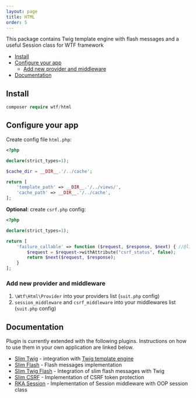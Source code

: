 ```yaml
---
layout: page
title: HTML
order: 5
---
```


This package contains Twig template engine with flash messages and a useful Session class for WTF framework

<!-- vim-markdown-toc GFM -->

* [Install](#install)
* [Configure your app](#configure-your-app)
    - [Add new provider and middleware](#add-new-provider-and-middleware)
* [Documentation](#documentation)

<!-- vim-markdown-toc -->

## Install

```php
composer require wtf/html
```

## Configure your app

Create config file `html.php`:

```php
<?php

declare(strict_types=1);

$cache_dir = __DIR__.'/../cache';

return [
    'template_path' => __DIR__.'/../views/',
    'cache_path' => __DIR__.'/../cache',
];
```

**Optional**: create `csrf.php` config:

```php
<?php

declare(strict_types=1);

return [
    'failure_callable' => function ($request, $response, $next) { //@link https://github.com/slimphp/Slim-Csrf#handling-validation-failure
        $request = $request->withAttribute("csrf_status", false);
        return $next($request, $response);
    }
];
```

### Add new provider and middleware

1. `\Wtf\Html\Provider` into your providers list (`suit.php` config)
2. `session_middleware` and `csrf_middleware` into your middlewares list (`suit.php` config)

## Documentation

Plugin is currently extended with the following plugins. Instructions on how to use them in your own application are linked below.

* [Slim Twig](https://github.com/slimphp/Twig-View) - integration with [Twig template engine](https://twig.symfony.com)
* [Slim Flash](https://github.com/slimphp/Slim-Flash) - Flash messages implementation
* [Slim Twig Flash](https://github.com/kanellov/slim-twig-flash) - Integration of slim flash messages with Twig
* [Slim CSRF](https://github.com/slimphp/Slim-Csrf) - Implementation of CSRF token protection
* [RKA Session](https://github.com/akrabat/rka-slim-session-middleware) - Implementation of Session middleware with OOP session class
